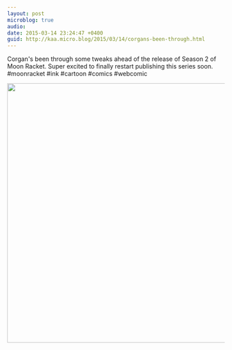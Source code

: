 ```yaml
---
layout: post
microblog: true
audio: 
date: 2015-03-14 23:24:47 +0400
guid: http://kaa.micro.blog/2015/03/14/corgans-been-through.html
---
```

Corgan's been through some tweaks ahead of the release of Season 2 of Moon Racket. Super excited to finally restart publishing this series soon. #moonracket #ink #cartoon #comics #webcomic

<img src="http://www.kaa.bz/uploads/2018/1ab58914cf.jpg" width="600" height="600" />
